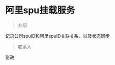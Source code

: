 # <!--doc.service.title -->阿里spu挂载服务
> 介绍
 <!--doc.service.description -->记录公司spuID和阿里spuID关联关系，以及状态同步
> 联系人
 <!--doc.service.contact-->彭政

